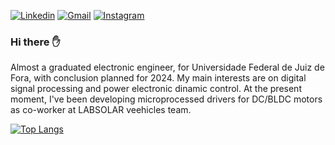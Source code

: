 [![Linkedin](https://img.shields.io/badge/LinkedIn-0077B5?style=for-the-badge&logo=linkedin&logoColor=white)](https://www.linkedin.com/in/rodrigues-caio/)  [![Gmail](https://img.shields.io/badge/Gmail-D14836?style=for-the-badge&logo=gmail&logoColor=white)](caio.almeida@estudante.ufjf.br)  [![Instagram](https://img.shields.io/badge/Instagram-E4405F?style=for-the-badge&logo=instagram&logoColor=white)](https://www.instagram.com/rodrigscaio/?hl=en)
### Hi there ✋

Almost a graduated electronic engineer, for Universidade Federal de Juiz de Fora, with conclusion planned for 2024. My main interests are on digital signal processing and power electronic dinamic control. At the present moment, I've been developing microprocessed drivers for DC/BLDC motors as co-worker at LABSOLAR veehicles team.

[![Top Langs](https://github-readme-stats.vercel.app/api/top-langs/?username=caioalrodrig&layout=compact)](https://github.com/anuraghazra/github-readme-stats)












